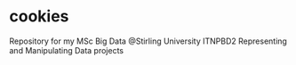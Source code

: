 # cookies
Repository for my MSc Big Data @Stirling University ITNPBD2 Representing and Manipulating Data projects
